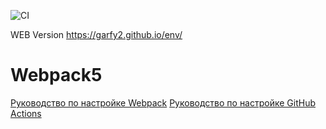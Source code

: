 ![CI](https://github.com/Garfy2/env/actions/workflows/web.yml/badge.svg)

WEB Version https://garfy2.github.io/env/

# Webpack5

[Руководство по настройке Webpack](https://webpack.js.org/guides/)
[Руководство по настройке GitHub Actions](https://docs.github.com/en/actions/quickstart)
